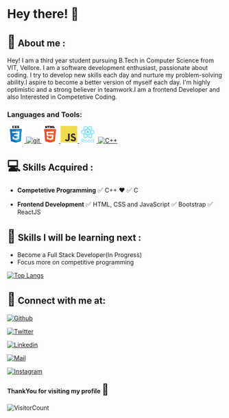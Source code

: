 # Hey there! 👋

## <span style='font-size:30px;'>&#128587;</span> About me :
Hey! I am a third year student pursuing B.Tech in Computer Science from  VIT, Vellore.
I am a software development enthusiast, passionate about coding. I try to develop new skills each day and nurture my problem-solving ability.I aspire to become a better version of myself each day. I'm highly optimistic and a strong believer in teamwork.I am a frontend Developer and also Interested in Competetive Coding. 

<h3 align="left">Languages and Tools:</h3>
<p align="left">
<a href="https://www.w3schools.com/css/" target="_blank"> <img src="https://raw.githubusercontent.com/devicons/devicon/master/icons/css3/css3-original-wordmark.svg" alt="css3" width="40" height="40"/> </a>   <a href="https://git-scm.com/" target="_blank"> <img src="https://www.vectorlogo.zone/logos/git-scm/git-scm-icon.svg" alt="git" width="40" height="40"/> </a>      <a href="https://www.w3.org/html/" target="_blank"> <img src="https://raw.githubusercontent.com/devicons/devicon/master/icons/html5/html5-original-wordmark.svg" alt="html5" width="40" height="40"/> </a>    <a href="https://developer.mozilla.org/en-US/docs/Web/JavaScript" target="_blank"> <img src="https://raw.githubusercontent.com/devicons/devicon/master/icons/javascript/javascript-original.svg" alt="javascript" width="40" height="40"/> </a>     <a href="https://reactjs.org/" target="_blank"> <img src="https://raw.githubusercontent.com/devicons/devicon/master/icons/react/react-original-wordmark.svg" alt="react" width="40" height="40"/> </a> <a href="https://www.w3schools.com/cpp/default.asp" target="_blank"><img src="https://upload.wikimedia.org/wikipedia/commons/thumb/1/18/ISO_C%2B%2B_Logo.svg/1200px-ISO_C%2B%2B_Logo.svg.png" alt="C++" width="40" height="40"/></a>

## <span style='font-size:30px;'>&#128187;</span> Skills Acquired :
- **Competetive Programming**
	<span style='font-size:15px;'>&#9989;</span> C++ ❤️
	<span style='font-size:15px;'>&#9989;</span> C


- **Frontend Development**
	<span style='font-size:15px;'>&#9989;</span> HTML, CSS and JavaScript
	<span style='font-size:15px;'>&#9989;</span> Bootstrap
	<span style='font-size:15px;'>&#9989;</span> ReactJS

## <span style='font-size:30px;'>&#128204;</span> Skills I will be learning next :
- Become a Full Stack Developer(In Progress)
- Focus more on competitive programming

[![Top Langs](https://github-readme-stats.vercel.app/api/top-langs/?username=shreeyakapoor190&layout=compact)](https://github.com/shreeyakapoor190/github-readme-stats)


## <span style='font-size:30px;'>&#128640;</span> Connect with me at:
[![Github](https://img.shields.io/github/followers/shreeyakapoor190?style=social)](https://github.com/shreeyakapoor190) 

[![Twitter](https://img.shields.io/twitter/follow/shreeya_kapoor?style=social)](https://twitter.com/shreeya_kapoor)

[![Linkedin](https://img.shields.io/badge/-Shreeya%20Kapoor-blue?style=flat-square&logo=linkedin&logoColor=white&link=https://https://www.linkedin.com/in/shreeya-kapoor-0512/)](https://www.linkedin.com/in/shreeya-kapoor-0512/)

[![Mail](https://img.shields.io/badge/-shreeyakapoor190@gmail.com-9cf?style=flat-square&logo=gmail&logoColor=red&link=https://mail.google.com/mail/u/0/?tab=rm&ogbl#inbox?compose=GTvVlcRzDDMSFRKStKgtVCbTNnhwhbbSxbpXpqqPjqFPJsxMgKJprfWWrqbtFxZrhmxBDrDKvXvjv)](https://mail.google.com/mail/u/0/?fs=1&tf=cm&source=mailto&to=shreeyakapoor190@gmail.com)

[![Instagram](https://img.shields.io/badge/-@shreeyakapoor190-ff69b4?style=flat-square&logo=instagram&logoColor=white&link=https://www.instagram.com/shreeyakapoor190/)](https://www.instagram.com/shreeyakapoor190/)


#### ThankYou for visiting my profile <span style='font-size:25px;'>&#128420;</span>

![VisitorCount](https://profile-counter.glitch.me/shreeyakapoor190/count.svg)
<br>
